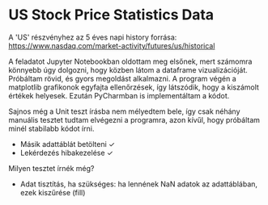# US Stock Price Statistics Data

A 'US' részvényhez az 5 éves napi history forrása: https://www.nasdaq.com/market-activity/futures/us/historical

A feladatot Jupyter Notebookban oldottam meg elsőnek, mert számomra könnyebb úgy dolgozni, hogy közben látom a dataframe vizualizációját.
Próbáltam rövid, és gyors megoldást alkalmazni.
A program végén a matplotlib grafikonok egyfajta ellenőrzések, így látszódik, hogy a kiszámolt értékek helyesek.
Ezután PyCharmban is implementáltam a kódot.

Sajnos még a Unit teszt írásba nem mélyedtem bele, így csak néhány manuális tesztet tudtam elvégezni a programra, azon kívűl, hogy próbáltam
minél stabilabb kódot írni.

- Másik adattáblát betölteni ✓
- Lekérdezés hibakezelése ✓

Milyen tesztet írnék még?
- Adat tisztítás, ha szükséges: ha lennének NaN adatok az adattáblában, ezek kiszűrése (fill)

